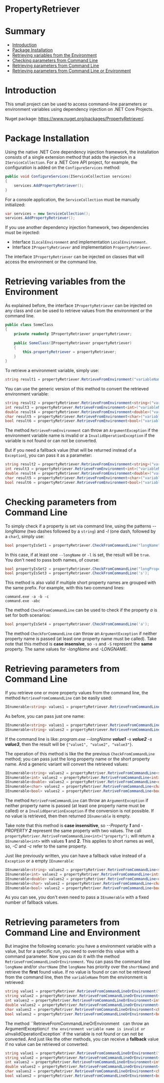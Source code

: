 PropertyRetriever
====================================

# Summary

- [Introduction](#introduction)
- [Package Installation](package-installation)
- [Retrieving variables from the Environment](#retrieving-variables-from-the-environment)
- [Checking parameters from Command Line](#checking-parameters-from-command-line)
- [Retrieving parameters from Command Line](#retrieving-parameters-from-command-line)
- [Retrieving parameters from Command Line or Environment](#retrieving-parameters-from-command-line-or-environment)



# Introduction

This small project can be used to access command-line parameters or environment variables using dependency injection on .NET Core Projects.

Nuget package: https://www.nuget.org/packages/PropertyRetriever/.



# Package Installation

Using the native .NET Core dependency injection framework, the installation consists of a single extension method that adds the injection in a `IServiceCollection`. For a .NET Core API project, for example, the configuration is added on the `ConfigureServices` method:

```csharp
public void ConfigureServices(IServiceCollection services)
{
	services.AddPropertyRetriever();
}
```

For a console application, the `ServiceCollection` must be manually initialized:

```csharp
var services = new ServiceCollection();
services.AddPropertyRetriever();
```

If you use another dependency injection framework, two dependencies must be injected:

- Interface `ILocalEnvironment` and implementation `LocalEnvironment`.
- Interface `IPropertyRetriever` and implementation `PropertyRetriever`.

The interface `IPropertyRetriever` can be injected on classes that will access the environment or the command line.



# Retrieving variables from the Environment

As explained before, the interface `IPropertyRetriever` can be injected on any class and can be used to retrieve values from the environment or the command line.

```csharp
public class SomeClass
{
	private readonly IPropertyRetriever propertyRetriever;
	
	public SomeClass(IPropertyRetriever propertyRetriever)
	{
		this.propertyRetriever = propertyRetriever;
	}
}
```

To retrieve a environment variable, simply use:

```csharp
string result1 = propertyRetriever.RetrieveFromEnvironment("variableName");
```

You can use the generic version of this method to convert the retrieved environment variable:

```csharp
string result2 = propertyRetriever.RetrieveFromEnvironment<string>("variableName");
int result3 = propertyRetriever.RetrieveFromEnvironment<int>("variableName");
double result4 = propertyRetriever.RetrieveFromEnvironment<double>("variableName");
char result5 = propertyRetriever.RetrieveFromEnvironment<char>("variableName");
bool result6 = propertyRetriever.RetrieveFromEnvironment<bool>("variableName");
```

The method `RetrieveFromEnvironment` can throw an `ArgumentException` if the environment variable name is invalid or a `InvalidOperationException` if the variable is not found or can not be converted.

But if you need a fallback value (that will be returned instead of a `Exception`), you can pass it as a parameter:

```csharp
string result2 = propertyRetriever.RetrieveFromEnvironment<string>("variableName", "fallback");
int result3 = propertyRetriever.RetrieveFromEnvironment<int>("variableName", 0);
double result4 = propertyRetriever.RetrieveFromEnvironment<double>("variableName", 0.5);
char result5 = propertyRetriever.RetrieveFromEnvironment<char>("variableName", 'a');
bool result6 = propertyRetriever.RetrieveFromEnvironment<bool>("variableName", true);
```



# Checking parameters from Command Line

To simply check if a property is set via command line, using the patterns --*longName* (two dashes followed by a `string`) and -*l* (one dash, followed by a `char`), simply use:

```csharp
bool propertyIsSet1 = propertyRetriever.CheckFromCommandLine("longName", "l");
```

In this case, if at least one `--longName` or `-l` is set, the result will be `true`. You don't need to pass both names, of course:

```csharp
bool propertyIsSet2 = propertyRetriever.CheckFromCommandLine("longPropertyName");
bool propertyIsSet3 = propertyRetriever.CheckFromCommandLine('s');
```

This method is also valid if multiple short property names are grouped with the same prefix. For example, with this two command lines:

```shell
command.exe -a -b -c
command.exe -abc
```

The method `CheckFromCommandLine` can be used to check if the property *a* is set for both scenarios:

```csharp
bool propertyIsSet4 = propertyRetriever.CheckFromCommandLine('a');
```

The method `CheckForCommandLine` can throw an `ArgumentException` if neither property name is passed (at least one property name must be called). Take note that this method is **case insensive**, so `-s` and `-S` represent the **same** property. The same values for *-longName* and *-LONGNAME*.



# Retrieving parameters from Command Line

If you retrieve one or more property values from the command line, the method `RetrieveFromCommandLine` can be easily used:

```csharp
IEnumerable<string> values1 = propertyRetriever.RetrieveFromCommandLine("longName", 'l');
```

As before, you can pass just one name:

```csharp
IEnumerable<string> values1 = propertyRetriever.RetrieveFromCommandLine('l');
IEnumerable<string> values2 = propertyRetriever.RetrieveFromCommandLine("longName", 'l');
```

If the command line is like: *program.exe --longName **value1** -s **value2** -s **value3***, then the result will be `{"value1", "value2", "value3"}`.

The operation of this method is like the the previous `CheckFromCommandLine` method; you can pass just the long property name or the short property name. And a generic variant will convert the retrieved values:

```csharp
IEnumerable<string> values2 = propertyRetriver.RetriveFromCommandLine<string>("longName");
IEnumerable<int> values2 = propertyRetriver.RetriveFromCommandLine<int>("longName");
IEnumerable<double> values2 = propertyRetriver.RetriveFromCommandLine<double>("longPropertyName", 'l');
IEnumerable<char> values2 = propertyRetriver.RetriveFromCommandLine<char>('l');
IEnumerable<bool> values2 = propertyRetriver.RetriveFromCommandLine<bool>('l');
```

The method `RetriveFromCommandLine` can throw an `ArgumentException` if neither property name is passed (at least one property name must be called) or a `InvalidOperationException` if the conversion is not possible. If no value is retrieved, then then returned `IEnumerable` is empty.

Take note that this method is **case insensitive**, so *--Property **1***  and *-PROPERTY **2*** represent the same property with two values. The call `propertyRetriver.RetriveFromCommandLine<int>("property");` will return a `IEnumerable<int>` with values **1** and **2**. This applies to short names as well, so, *-C* and *-c* refer to the same property. 

Just like previously written, you can have a fallback value instead of a `Exception` or a empty `IEnumerable`:

```csharp
IEnumerable<string> values2 = propertyRetriver.RetriveFromCommandLine<string>("longName", new[]{ "fallbackValue" });
IEnumerable<int> values2 = propertyRetriver.RetriveFromCommandLine<int>("longName", new[]{ 0,1,2 });
IEnumerable<double> values2 = propertyRetriver.RetriveFromCommandLine<double>("longPropertyName", new[]{ 0.235, 1.234 });
IEnumerable<char> values2 = propertyRetriver.RetriveFromCommandLine<char>('l', new[] { 'l', 'h'});
IEnumerable<bool> values2 = propertyRetriver.RetriveFromCommandLine<bool>('l', new { false, false, false});
```

As you can see, you don't even need to pass a `IEnumerable` with a fixed number of fallback values.



# Retrieving parameters from Command Line and Environment

But imagine the following scenario: you have a environment variable with a value, but for a specific run, you need to override this value with a command  parameter. Now you can do it with the method `RetrieveFromCommandLineOrEnvironment`. You can pass the command line `longName` and/or `shortName` (the `longName` has priority over the `shortName`) and retrieve the **first** found value. If no value is found or can not be retrieved from the command line, then the `variableName` from the environment is retrieved:

```csharp
string value1 = propertyRetriver.RetrieveFromCommandLineOrEnvironment("longName", "variableName");
string value2 = propertyRetriever.RetrieveFromCommandLineOrEnvironment<string>('l', "variableName");
int values2 = propertyRetriver.RetrieveFromCommandLineOrEnvironment<int>("longName", 'l', "variableName");
double values2 = propertyRetriver.RetrieveFromCommandLineOrEnvironment<double>("longName", "variableName");
char values2 = propertyRetriver.RetrieveFromCommandLineOrEnvironment<char>('l', "variableName");
bool values2 = propertyRetriver.RetrieveFromCommandLineOrEnvironment<bool>("longName", 'l', "variableName");
```

The method ``RetrieveFromCommandLineOrEnvironment` ` can throw an ` `ArgumentException` if the environment variable name is invalid or a `InvalidOperationException` if the variable is not found or can not be converted. And just like the other methods, you can receive a **fallback** value if no value can be retrieved or converted:

```csharp
string value1 = propertyRetriver.RetrieveFromCommandLineOrEnvironment("longName", "variableName", "fallbackValue");
string value2 = propertyRetriever.RetrieveFromCommandLineOrEnvironment<string>('l', "variableName", "fallbackValue");
int values2 = propertyRetriver.RetrieveFromCommandLineOrEnvironment<int>("longName", 'l', "variableName", 1);
double values2 = propertyRetriver.RetrieveFromCommandLineOrEnvironment<double>("longName", "variableName", 2.5);
char values2 = propertyRetriver.RetrieveFromCommandLineOrEnvironment<char>('l', "variableName", 'c');
bool values2 = propertyRetriver.RetrieveFromCommandLineOrEnvironment<bool>("longName", 'l', "variableName", true);
```

